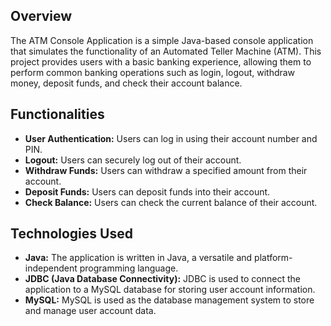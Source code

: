 ## Overview

The ATM Console Application is a simple Java-based console application that simulates the functionality of an Automated Teller Machine (ATM). This project provides users with a basic banking experience, allowing them to perform common banking operations such as login, logout, withdraw money, deposit funds, and check their account balance.

## Functionalities

- **User Authentication:** Users can log in using their account number and PIN.
- **Logout:** Users can securely log out of their account.
- **Withdraw Funds:** Users can withdraw a specified amount from their account.
- **Deposit Funds:** Users can deposit funds into their account.
- **Check Balance:** Users can check the current balance of their account.

## Technologies Used

- **Java:** The application is written in Java, a versatile and platform-independent programming language.
- **JDBC (Java Database Connectivity):** JDBC is used to connect the application to a MySQL database for storing user account information.
- **MySQL:** MySQL is used as the database management system to store and manage user account data.


